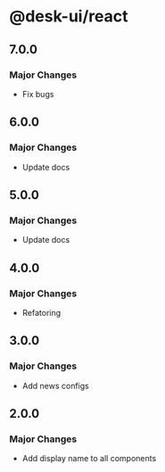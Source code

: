 # @desk-ui/react

## 7.0.0

### Major Changes

- Fix bugs

## 6.0.0

### Major Changes

- Update docs

## 5.0.0

### Major Changes

- Update docs

## 4.0.0

### Major Changes

- Refatoring

## 3.0.0

### Major Changes

- Add news configs

## 2.0.0

### Major Changes

- Add display name to all components
